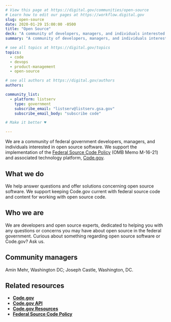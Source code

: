 ```yaml
---
# View this page at https://digital.gov/communities/open-source
# Learn how to edit our pages at https://workflow.digital.gov
slug: open-source
date: 2020-01-29 15:00:00 -0500
title: "Open Source"
deck: "A community of developers, managers, and individuals interested in open source software in the federal government."
summary: "A community of developers, managers, and individuals interested in open source software in the federal government."

# see all topics at https://digital.gov/topics
topics:
  - code
  - devops
  - product-management
  - open-source

# see all authors at https://digital.gov/authors
authors: 

community_list:
  - platform: listserv
    type: government
    subscribe_email: "listserv@listserv.gsa.gov"
    subscribe_email_body: "subscribe code"

# Make it better ♥

---
```


We are a community of federal government developers, managers, and individuals interested in open source software. We support the implementation of the [Federal Source Code Policy](https://sourcecode.cio.gov/) (OMB Memo M-16-21) and associated technology platform, [Code.gov](https://code.gov/).

## What we do

We help answer questions and offer solutions concerning open source software. We support keeping Code.gov current with federal source code and content for working with open source code.

## Who we are

We are developers and open source experts, dedicated to helping you with any questions or concerns you may have about open source in the federal government. Curious about something regarding open source software or Code.gov? Ask us.

## Community managers
Amin Mehr, Washington DC; Joseph Castle, Washington, DC.

## Related resources 
- [**Code.gov**](http://code.gov)
- [**Code.gov API**](https://open.gsa.gov/api/codedotgov/)
- [**Code.gov Resources**](https://github.com/GSA/code-gov)
- [**Federal Source Code Policy**](https://sourcecode.cio.gov/)
